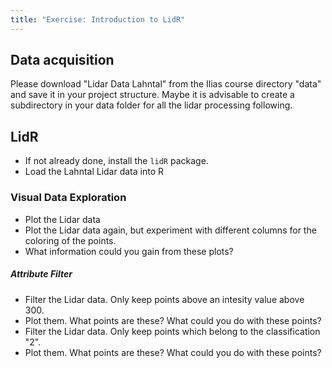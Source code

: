 ```yaml
---
title: "Exercise: Introduction to LidR"
---
```


## Data acquisition

Please download "Lidar Data Lahntal" from the Ilias course directory "data" and save it in your project structure.
Maybe it is advisable to create a subdirectory in your data folder for all the lidar processing following.

## LidR

* If not already done, install the `lidR` package.
* Load the Lahntal Lidar data into R

### Visual Data Exploration

* Plot the Lidar data
* Plot the Lidar data again, but experiment with different columns for the coloring of the points.
* What information could you gain from these plots?

##### Attribute Filter

* Filter the Lidar data. Only keep points above an intesity value above 300.
* Plot them. What points are these? What could you do with these points?
* Filter the Lidar data. Only keep points which belong to the classification "2".
* Plot them. What points are these? What could you do with these points?









